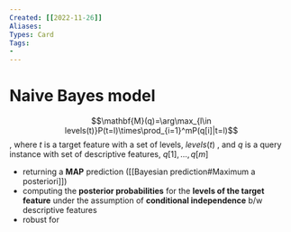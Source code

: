 ```yaml
---
Created: [[2022-11-26]]
Aliases: 
Types: Card
Tags: 
- 
---
```

# Naive Bayes model
$$\mathbf{M}(q)=\arg\max_{l\in levels(t)}P(t=l)\times\prod_{i=1}^mP(q[i]|t=l)$$
, where $t$ is a target feature with a set of levels, $levels(t)$
, and $q$ is a query instance with set of descriptive features, $q[1], \dots, q[m]$
- returning a **MAP** prediction ([[Bayesian prediction#Maximum a posteriori]])
- computing the **posterior probabilities** for the **levels of the target feature** under the assumption of **conditional independence** b/w descriptive features
- robust for 